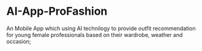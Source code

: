 # AI-App-ProFashion
An Mobile App which using AI technilogy to provide outfit recommendation for young female professionals based on their wardrobe, weather and occasion;
